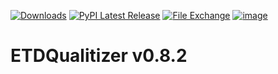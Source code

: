 [![Downloads](https://static.pepy.tech/badge/ETDQualitizer)](https://pepy.tech/project/ETDQualitizer)
[![PyPI Latest Release](https://img.shields.io/pypi/v/ETDQualitizer.svg)](https://pypi.org/project/ETDQualitizer/)
[![File Exchange](https://www.mathworks.com/matlabcentral/images/matlab-file-exchange.svg)](https://se.mathworks.com/matlabcentral/fileexchange/181328-etdqualitizer)
[![image](https://img.shields.io/pypi/pyversions/ETDQualitizer.svg)](https://pypi.org/project/ETDQualitizer/)

# ETDQualitizer v0.8.2